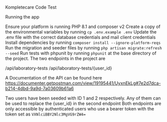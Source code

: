 Kompletecare Code Test


Running the app

Ensure your platform is running PHP 8.1 and composer v2
Create a copy of the environmental variables by running `cp .env.example .env`
Update the .env file with the correct database credentials and mail client credentials
Install dependencies by running `composer install --ignore-platform-reqs`
Run the migration and seeder files by running `php artisan migrate:refresh --seed`
Run tests with phpunit by running `phpunit` at the base directory of the project.
The two endpoints in the project are 

/api/laboratory-tests
/api/laboratory-tests/{user_id}

A Documentation of the API can be found here https://documenter.getpostman.com/view/19195441/UyxnEkLg#7e2d7dca-b214-4dbd-9a9d-7a03609b61a6

Two users have been seeded with ID 1 and 2 respectively. Any of them can be used to replace the {user_id} in the second endpoint
Both endpoints are only accessible by authenticated users who use a bearer token with the token set as `VXNlciBBY2Nlc3MgVG9rZW4=`

